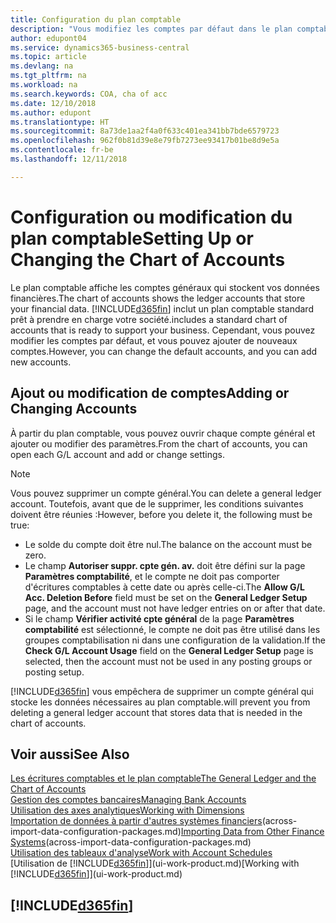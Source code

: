 ```yaml
---
title: Configuration du plan comptable
description: "Vous modifiez les comptes par défaut dans le plan comptable, et vous pouvez ajouter de nouveaux comptes."
author: edupont04
ms.service: dynamics365-business-central
ms.topic: article
ms.devlang: na
ms.tgt_pltfrm: na
ms.workload: na
ms.search.keywords: COA, cha of acc
ms.date: 12/10/2018
ms.author: edupont
ms.translationtype: HT
ms.sourcegitcommit: 8a73de1aa2f4a0f633c401ea341bb7bde6579723
ms.openlocfilehash: 962f0b81d39e8e79fb7273ee93417b01be8d9e5a
ms.contentlocale: fr-be
ms.lasthandoff: 12/11/2018

---
```

# <a name="setting-up-or-changing-the-chart-of-accounts"></a><span data-ttu-id="ecbb0-103">Configuration ou modification du plan comptable</span><span class="sxs-lookup"><span data-stu-id="ecbb0-103">Setting Up or Changing the Chart of Accounts</span></span>
<span data-ttu-id="ecbb0-104">Le plan comptable affiche les comptes généraux qui stockent vos données financières.</span><span class="sxs-lookup"><span data-stu-id="ecbb0-104">The chart of accounts shows the ledger accounts that store your financial data.</span></span> [!INCLUDE[d365fin](includes/d365fin_md.md)] <span data-ttu-id="ecbb0-105">inclut un plan comptable standard prêt à prendre en charge votre société.</span><span class="sxs-lookup"><span data-stu-id="ecbb0-105">includes a standard chart of accounts that is ready to support your business.</span></span>
<span data-ttu-id="ecbb0-106">Cependant, vous pouvez modifier les comptes par défaut, et vous pouvez ajouter de nouveaux comptes.</span><span class="sxs-lookup"><span data-stu-id="ecbb0-106">However, you can change the default accounts, and you can add new accounts.</span></span>  

## <a name="adding-or-changing-accounts"></a><span data-ttu-id="ecbb0-107">Ajout ou modification de comptes</span><span class="sxs-lookup"><span data-stu-id="ecbb0-107">Adding or Changing Accounts</span></span>
<span data-ttu-id="ecbb0-108">À partir du plan comptable, vous pouvez ouvrir chaque compte général et ajouter ou modifier des paramètres.</span><span class="sxs-lookup"><span data-stu-id="ecbb0-108">From the chart of accounts, you can open each G/L account and add or change settings.</span></span>

> [!NOTE]  
>   <span data-ttu-id="ecbb0-109">Vous pouvez supprimer un compte général.</span><span class="sxs-lookup"><span data-stu-id="ecbb0-109">You can delete a general ledger account.</span></span> <span data-ttu-id="ecbb0-110">Toutefois, avant que de le supprimer, les conditions suivantes doivent être réunies :</span><span class="sxs-lookup"><span data-stu-id="ecbb0-110">However, before you delete it, the following must be true:</span></span>  
>  
>   * <span data-ttu-id="ecbb0-111">Le solde du compte doit être nul.</span><span class="sxs-lookup"><span data-stu-id="ecbb0-111">The balance on the account must be zero.</span></span>  
>   * <span data-ttu-id="ecbb0-112">Le champ **Autoriser suppr. cpte gén. av.** doit être défini sur la page **Paramètres comptabilité**, et le compte ne doit pas comporter d'écritures comptables à cette date ou après celle-ci.</span><span class="sxs-lookup"><span data-stu-id="ecbb0-112">The **Allow G/L Acc. Deletion Before** field must be set on the **General Ledger Setup** page, and the account must not have ledger entries on or after that date.</span></span>  
>   * <span data-ttu-id="ecbb0-113">Si le champ **Vérifier activité cpte général** de la page **Paramètres comptabilité** est sélectionné, le compte ne doit pas être utilisé dans les groupes comptabilisation ni dans une configuration de la validation.</span><span class="sxs-lookup"><span data-stu-id="ecbb0-113">If the **Check G/L Account Usage** field on the **General Ledger Setup** page is selected, then the account must not be used in any posting groups or posting setup.</span></span>  

[!INCLUDE[d365fin](includes/d365fin_md.md)] <span data-ttu-id="ecbb0-114">vous empêchera de supprimer un compte général qui stocke les données nécessaires au plan comptable.</span><span class="sxs-lookup"><span data-stu-id="ecbb0-114">will prevent you from deleting a general ledger account that stores data that is needed in the chart of accounts.</span></span>  

## <a name="see-also"></a><span data-ttu-id="ecbb0-115">Voir aussi</span><span class="sxs-lookup"><span data-stu-id="ecbb0-115">See Also</span></span>
[<span data-ttu-id="ecbb0-116">Les écritures comptables et le plan comptable</span><span class="sxs-lookup"><span data-stu-id="ecbb0-116">The General Ledger and the Chart of Accounts</span></span>](finance-general-ledger.md)  
[<span data-ttu-id="ecbb0-117">Gestion des comptes bancaires</span><span class="sxs-lookup"><span data-stu-id="ecbb0-117">Managing Bank Accounts</span></span>](bank-manage-bank-accounts.md)  
[<span data-ttu-id="ecbb0-118">Utilisation des axes analytiques</span><span class="sxs-lookup"><span data-stu-id="ecbb0-118">Working with Dimensions</span></span>](finance-dimensions.md)  
<span data-ttu-id="ecbb0-119">[Importation de données à partir d'autres systèmes financiers](across-import-data-configuration-packages.md)(across-import-data-configuration-packages.md)</span><span class="sxs-lookup"><span data-stu-id="ecbb0-119">[Importing Data from Other Finance Systems](across-import-data-configuration-packages.md)(across-import-data-configuration-packages.md)</span></span>  
[<span data-ttu-id="ecbb0-120">Utilisation des tableaux d'analyse</span><span class="sxs-lookup"><span data-stu-id="ecbb0-120">Work with Account Schedules</span></span>](bi-how-work-account-schedule.md)  
<span data-ttu-id="ecbb0-121">[Utilisation de [!INCLUDE[d365fin](includes/d365fin_md.md)]](ui-work-product.md)</span><span class="sxs-lookup"><span data-stu-id="ecbb0-121">[Working with [!INCLUDE[d365fin](includes/d365fin_md.md)]](ui-work-product.md)</span></span>  

## [!INCLUDE[d365fin](includes/free_trial_md.md)]

